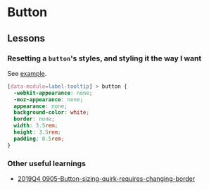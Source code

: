 # Button

## Lessons

### Resetting a `button`'s styles, and styling it the way I want

See [example](./../../code_examples/2019Q4/0921HIC-Tooltips_and_toggletips/README.md).

```css
[data-module=label-tooltip] > button {
  -webkit-appearance: none;
  -moz-appearance: none;
  appearance: none;
  background-color: white;
  border: none;
  width: 3.5rem;
  height: 3.5rem;
  padding: 0.5rem;
}
```

### Other useful learnings

* [2019Q4 0905-Button-sizing-quirk-requires-changing-border](./../../code_examples/2019Q4/0905-Button-sizing-quirk-requires-changing-border/README.md)

